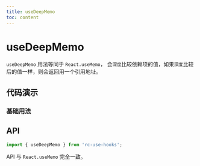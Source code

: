 ```yaml
---
title: useDeepMemo
toc: content
---
```


# useDeepMemo

`useDeepMemo` 用法等同于 `React.useMemo`，
会`深度`比较依赖项的值，如果`深度`比较后的值一样，则会返回用一个引用地址。

## 代码演示

### 基础用法

<code src="./demos/Demo1.tsx" ></code>

## API

```ts
import { useDeepMemo } from 'rc-use-hooks';
```

API 与 `React.useMemo` 完全一致。
